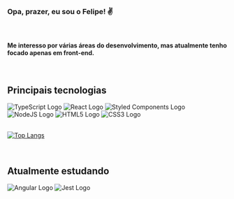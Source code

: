 ### Opa, prazer, eu sou o Felipe! ✌️
</br>

#### Me interesso por várias áreas do desenvolvimento, mas atualmente tenho focado apenas em front-end.
</br>

## Principais tecnologias

<div style="display: inline-block">
    <img src="https://img.shields.io/badge/TypeScript-007ACC?style=for-the-badge&logo=typescript&logoColor=white" alt="TypeScript Logo" />
    <img src="https://img.shields.io/badge/React-20232A?style=for-the-badge&logo=react&logoColor=61DAFB" alt="React Logo" />
    <img src="https://img.shields.io/badge/styled--components-DB7093?style=for-the-badge&logo=styled-components&logoColor=white" alt="Styled Components Logo" />
    <img src="https://img.shields.io/badge/Node.js-43853D?style=for-the-badge&logo=node.js&logoColor=white" alt="NodeJS Logo" />
    <img src="https://img.shields.io/badge/HTML5-E34F26?style=for-the-badge&logo=html5&logoColor=white" alt="HTML5 Logo" />
    <img src="https://img.shields.io/badge/CSS3-1572B6?style=for-the-badge&logo=css3&logoColor=white" alt="CSS3 Logo" />
</div>
</br>
</br>

[![Top Langs](https://github-readme-stats.vercel.app/api/top-langs/?username=Felipe-15&layout=compact)](https://github.com/anuraghazra/github-readme-stats)

</br>

## Atualmente estudando

<div style="display: inline-block">
    <img src="https://img.shields.io/badge/Angular-DD0031?style=for-the-badge&logo=angular&logoColor=white" alt="Angular Logo" />
    <img src="https://img.shields.io/badge/Jest-323330?style=for-the-badge&logo=Jest&logoColor=white" alt="Jest Logo" />
    
</div>

